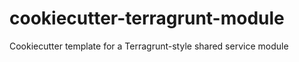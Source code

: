 # cookiecutter-terragrunt-module
Cookiecutter template for a Terragrunt-style shared service module

